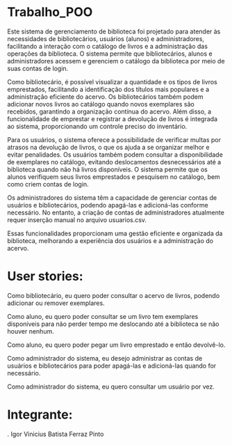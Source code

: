 # Trabalho_POO

Este sistema de gerenciamento de biblioteca foi projetado para atender às necessidades de bibliotecários, usuários (alunos) e administradores, facilitando a interação com o catálogo de livros e a administração das operações da biblioteca. O sistema permite que bibliotecários, alunos e administradores acessem e gerenciem o catálogo da biblioteca por meio de suas contas de login.

Como bibliotecário, é possível visualizar a quantidade e os tipos de livros emprestados, facilitando a identificação dos títulos mais populares e a administração eficiente do acervo. Os bibliotecários também podem adicionar novos livros ao catálogo quando novos exemplares são recebidos, garantindo a organização contínua do acervo. Além disso, a funcionalidade de emprestar e registrar a devolução de livros é integrada ao sistema, proporcionando um controle preciso do inventário.

Para os usuários, o sistema oferece a possibilidade de verificar multas por atrasos na devolução de livros, o que os ajuda a se organizar melhor e evitar penalidades. Os usuários também podem consultar a disponibilidade de exemplares no catálogo, evitando deslocamentos desnecessários até a biblioteca quando não há livros disponíveis. O sistema permite que os alunos verifiquem seus livros emprestados e pesquisem no catálogo, bem como criem contas de login.

Os administradores do sistema têm a capacidade de gerenciar contas de usuários e bibliotecários, podendo apagá-las e adicioná-las conforme necessário. No entanto, a criação de contas de administradores atualmente requer inserção manual no arquivo usuarios.csv.

Essas funcionalidades proporcionam uma gestão eficiente e organizada da biblioteca, melhorando a experiência dos usuários e a administração do acervo.

# User stories:
Como bibliotecário, eu quero poder consultar o acervo de livros, podendo adicionar ou remover exemplares.

Como aluno, eu quero poder consultar se um livro tem exemplares disponíveis para não perder tempo me deslocando até a biblioteca se não houver nenhum.

Como aluno, eu quero poder pegar um livro emprestado e então devolvê-lo.

Como administrador do sistema, eu desejo administrar as contas de usuários e bibliotecários para poder apagá-las e adicioná-las quando for necessário.

Como administrador do sistema, eu quero consultar um usuário por vez.

# Integrante:
. Igor Vinicius Batista Ferraz Pinto


